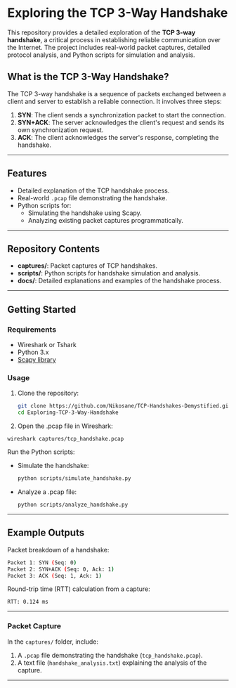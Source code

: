 # Exploring the TCP 3-Way Handshake

This repository provides a detailed exploration of the **TCP 3-way handshake**, a critical process in establishing reliable communication over the Internet. The project includes real-world packet captures, detailed protocol analysis, and Python scripts for simulation and analysis.

## What is the TCP 3-Way Handshake?

The TCP 3-way handshake is a sequence of packets exchanged between a client and server to establish a reliable connection. It involves three steps:
1. **SYN**: The client sends a synchronization packet to start the connection.
2. **SYN+ACK**: The server acknowledges the client's request and sends its own synchronization request.
3. **ACK**: The client acknowledges the server's response, completing the handshake.

---

## Features

- Detailed explanation of the TCP handshake process.
- Real-world `.pcap` file demonstrating the handshake.
- Python scripts for:
  - Simulating the handshake using Scapy.
  - Analyzing existing packet captures programmatically.

---

## Repository Contents

- **captures/**: Packet captures of TCP handshakes.
- **scripts/**: Python scripts for handshake simulation and analysis.
- **docs/**: Detailed explanations and examples of the handshake process.

---

## Getting Started

### Requirements
- Wireshark or Tshark
- Python 3.x
- [Scapy library](https://scapy.net/)

### Usage

1. Clone the repository:
   ```bash
   git clone https://github.com/Nikosane/TCP-Handshakes-Demystified.git
   cd Exploring-TCP-3-Way-Handshake

2. Open the .pcap file in Wireshark:
```shell
wireshark captures/tcp_handshake.pcap
```
Run the Python scripts:
  -  Simulate the handshake:
     ```bash
     python scripts/simulate_handshake.py
     ```
  -  Analyze a .pcap file:
     ```shell
     python scripts/analyze_handshake.py
     ```

---

## Example Outputs

Packet breakdown of a handshake:
```bash
Packet 1: SYN (Seq: 0)
Packet 2: SYN+ACK (Seq: 0, Ack: 1)
Packet 3: ACK (Seq: 1, Ack: 1)
```


Round-trip time (RTT) calculation from a capture:
```
RTT: 0.124 ms
```


---

### **Packet Capture**
In the `captures/` folder, include:
1. A `.pcap` file demonstrating the handshake (`tcp_handshake.pcap`).
2. A text file (`handshake_analysis.txt`) explaining the analysis of the capture.

---
